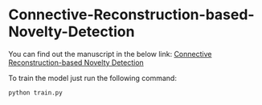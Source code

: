 # Connective-Reconstruction-based-Novelty-Detection
You can find out the manuscript in the below link:
[Connective Reconstruction-based Novelty Detection](https://scholar.google.co.uk/citations?view_op=view_citation&hl=en&user=5wCKdagAAAAJ&citation_for_view=5wCKdagAAAAJ:u-x6o8ySG0sC)


To train the model just run the following command:
```bash
python train.py
```
